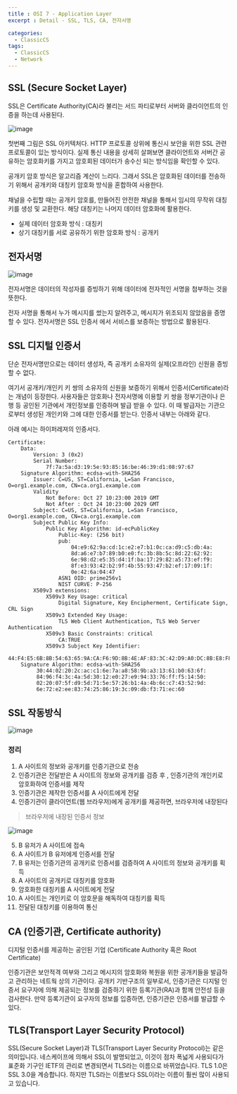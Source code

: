 ```yaml
---
title : OSI 7 - Application Layer
excerpt : Detail - SSL, TLS, CA, 전자서명

categories:
  - ClassicCS
tags:
  - ClassicCS
  - Network
--- 
```


## SSL (Secure Socket Layer)

SSL은 Certificate Authority(CA)라 불리는 서드 파티로부터 서버와 클라이언트의 인증을 하는데 사용된다.

![image](https://user-images.githubusercontent.com/44635266/68072799-09707a00-fdcd-11e9-8531-3cf2d0c040da.png)

첫번째 그림은 SSL 아키텍처다. HTTP 프로토콜 상위에 통신시 보안을 위한 SSL 관련 프로토콜이 있는 방식이다. 실제 통신 내용을 상세히 살펴보면 클라이언트와 서버간 공유하는 암호화키를 가지고 암호회된 데이터가 송수신 되는 방식임을 확인할 수 있다.

공개키 암호 방식은 알고리즘 계산이 느리다. 그래서 SSL은 암호화된 데이터를 전송하기 위해서 공개키와 대칭키 암호화 방식을 혼합하여 사용한다.

채널을 수립할 때는 공개키 암호를, 만들어진 안전한 채널을 통해서 임시의 무작위 대칭키를 생성 및 교환한다. 해당 대칭키는 나머지 데이터 암호화에 활용한다.

* 실제 데이터 암호화 방식 : 대칭키
* 상기 대칭키를 서로 공유하기 위한 암호화 방식 : 공개키

## 전자서명

![image](https://user-images.githubusercontent.com/44635266/68073987-58bca780-fdd9-11e9-8bc9-0f3ac1bfcba5.png)

전자서명은 데이터의 작성자를 증빙하기 위해 데이터에 전자적인 서명을 첨부하는 것을 뜻한다.

전자 서명을 통해서 누가 메시지를 썼는지 알려주고, 메시지가 위조되지 않았음을 증명할 수 있다. 전자서명은 SSL 인증서 에서 서비스를 보증하는 방법으로 활용된다.

## SSL 디지털 인증서

단순 전자서명만으로는 데이터 생성자, 즉 공개키 소유자의 실제(오프라인) 신원을 증빙할 수 없다.

여기서 공개키/개인키 키 쌍의 소유자의 신원을 보증하기 위해서 인증서(Certificate)라는 개념이 등장한다. 사용자들은 암호화나 전자서명에 이용할 키 쌍을 정부기관이나 은행 등 공인된 기관에서 개인정보를 인증하며 발급 받을 수 있다. 이 때 발급자는 기관으로부터 생성된 개인키와 그에 대한 인증서를 받는다. 인증서 내부는 아래와 같다.

아래 예시는 하이퍼레져의 인증서다.

```
Certificate:
    Data:
        Version: 3 (0x2)
        Serial Number:
            7f:7a:5a:d3:19:5e:93:85:16:be:46:39:d1:08:97:67
    Signature Algorithm: ecdsa-with-SHA256
        Issuer: C=US, ST=California, L=San Francisco, O=org1.example.com, CN=ca.org1.example.com
        Validity
            Not Before: Oct 27 10:23:00 2019 GMT
            Not After : Oct 24 10:23:00 2029 GMT
        Subject: C=US, ST=California, L=San Francisco, O=org1.example.com, CN=ca.org1.example.com
        Subject Public Key Info:
            Public Key Algorithm: id-ecPublicKey
                Public-Key: (256 bit)
                pub:
                    04:e9:62:9a:cd:1c:e2:e7:b1:0c:ca:d9:c5:db:4a:
                    8d:a6:e7:b7:89:b0:e0:fc:3b:8b:5c:8d:22:62:92:
                    6e:98:d2:e5:35:d4:1f:ba:17:29:82:a5:73:ef:f9:
                    8f:e3:93:42:b2:9f:4b:55:93:47:b2:ef:17:09:1f:
                    0e:42:6a:04:47
                ASN1 OID: prime256v1
                NIST CURVE: P-256
        X509v3 extensions:
            X509v3 Key Usage: critical
                Digital Signature, Key Encipherment, Certificate Sign, CRL Sign
            X509v3 Extended Key Usage:
                TLS Web Client Authentication, TLS Web Server Authentication
            X509v3 Basic Constraints: critical
                CA:TRUE
            X509v3 Subject Key Identifier:
                44:F4:E5:6B:8B:54:63:65:9A:CA:F6:9D:8B:4E:AF:83:3C:42:D9:A0:DC:8B:E8:F8:28:70:FA:AC:BE:8A:AB:25
    Signature Algorithm: ecdsa-with-SHA256
         30:44:02:20:2c:ac:c1:6e:7a:a8:58:9b:a3:13:61:b0:63:6f:
         84:96:f4:3c:4a:5d:30:12:e0:27:e9:94:33:76:ff:f5:14:50:
         02:20:07:5f:d9:5d:71:5e:57:26:b1:4a:4b:6c:c7:43:52:9d:
         6e:72:e2:ee:83:74:25:86:19:3c:09:db:f3:71:ec:60
```


## SSL 작동방식

![image](https://user-images.githubusercontent.com/44635266/68072865-ccf14e00-fdcd-11e9-919e-4d4f4ad4ddbf.png)

### 정리

1. A 사이트의 정보와 공개키를 인증기관으로 전송
2. 인증기관은 전달받은 A 사이트의 정보와 공개키를 검증 후 , 인증기관의 개인키로 암호화하여 인증서를 제작
3. 인증기관은 제작한 인증서를 A 사이트에게 전달
4. 인증기관이 클라이언트(웹 브라우저)에게 공개키를 제공하면, 브라우저에 내장된다

> 브라우저에 내장된 인증서 정보

![image](https://user-images.githubusercontent.com/44635266/68072936-8bad6e00-fdce-11e9-9c95-e38f067af584.png)

5. B 유저가 A 사이트에 접속
6. A 사이트가 B 유저에게 인증서를 전달
7. B 유저는 인증기관의 공개키로 인증서를 검증하여 A 사이트의 정보와 공개키를 획득
8. A 사이트의 공개키로 대칭키를 암호화
9. 암호화한 대칭키를 A 사이트에게 전달
10. A 사이트는 개인키로 이 암호문을 해독하여 대칭키를 획득
11. 전달된 대칭키를 이용하여 통신


## CA (인증기관,  Certificate authority)

디지털 인증서를 제공하는 공인된 기업 (Certificate Authority 혹은 Root Certificate)

인증기관은 보안적격 여부와 그리고 메시지의 암호화와 복원을 위한 공개키들을 발급하고 관리하는 네트웍 상의 기관이다. 공개키 기반구조의 일부로서, 인증기관은 디지털 인증서 요구자에 의해 제공되는 정보를 검증하기 위한 등록기관(RA)과 함께 안전성 등을 검사한다. 만약 등록기관이 요구자의 정보를 입증하면, 인증기관은 인증서를 발급할 수 있다.


## TLS(Transport Layer Security Protocol)

SSL(Secure Socket Layer)과 TLS(Transport Layer Security Protocol)는 같은 의미입니다. 네스케이프에 의해서 SSL이 발명되었고, 이것이 점차 폭넓게 사용되다가 표준화 기구인 IETF의 관리로 변경되면서 TLS라는 이름으로 바뀌었습니다. TLS 1.0은 SSL 3.0을 계승합니다. 하지만 TLS라는 이름보다 SSL이라는 이름이 훨씬 많이 사용되고 있습니다.


